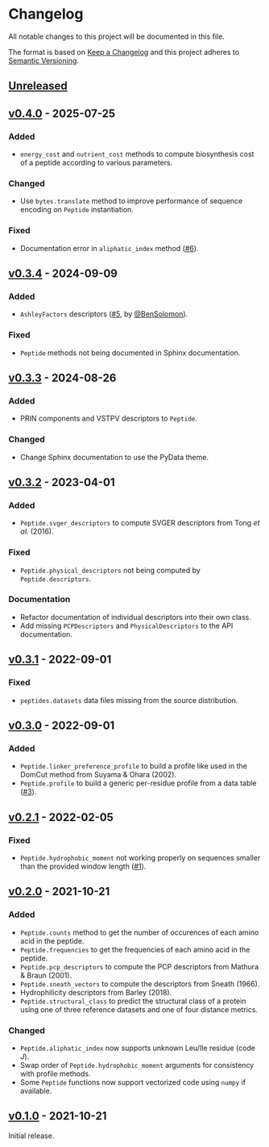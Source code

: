 # Changelog
All notable changes to this project will be documented in this file.

The format is based on [Keep a Changelog](http://keepachangelog.com/en/1.0.0/)
and this project adheres to [Semantic Versioning](http://semver.org/spec/v2.0.0.html).


## [Unreleased]
[Unreleased]: https://github.com/althonos/peptides.py/compare/v0.4.0...HEAD


## [v0.4.0] - 2025-07-25
[v0.4.0]: https://github.com/althonos/peptides.py/compare/v0.3.4...v0.4.0

### Added
- `energy_cost` and `nutrient_cost` methods to compute biosynthesis cost of a peptide according to various parameters.

### Changed
- Use `bytes.translate` method to improve performance of sequence encoding on `Peptide` instantiation.

### Fixed
- Documentation error in `aliphatic_index` method ([#6](https://github.com/althonos/peptides.py/issues/6)).


## [v0.3.4] - 2024-09-09
[v0.3.4]: https://github.com/althonos/peptides.py/compare/v0.3.3...v0.3.4

### Added
- `AshleyFactors` descriptors ([#5](https://github.com/althonos/peptides.py/pull/5), by [@BenSolomon](https://github.com/BenSolomon)).

### Fixed
- `Peptide` methods not being documented in Sphinx documentation.


## [v0.3.3] - 2024-08-26
[v0.3.3]: https://github.com/althonos/peptides.py/compare/v0.3.2...v0.3.3

### Added
- PRIN components and VSTPV descriptors to `Peptide`.

### Changed
- Change Sphinx documentation to use the PyData theme.


## [v0.3.2] - 2023-04-01
[v0.3.2]: https://github.com/althonos/peptides.py/compare/v0.3.1...v0.3.2

### Added
- `Peptide.svger_descriptors` to compute SVGER descriptors from Tong *et al.* (2016).

### Fixed
- `Peptide.physical_descriptors` not being computed by `Peptide.descriptors`.

### Documentation
- Refactor documentation of individual descriptors into their own class.
- Add missing `PCPDescriptors` and `PhysicalDescriptors` to the API documentation.


## [v0.3.1] - 2022-09-01
[v0.3.1]: https://github.com/althonos/peptides.py/compare/v0.3.0...v0.3.1

### Fixed
- `peptides.datasets` data files missing from the source distribution.


## [v0.3.0] - 2022-09-01
[v0.3.0]: https://github.com/althonos/peptides.py/compare/v0.2.1...v0.3.0

### Added
- `Peptide.linker_preference_profile` to build a profile like used in the DomCut method from Suyama & Ohara (2002).
- `Peptide.profile` to build a generic per-residue profile from a data table ([#3](https://github.com/althonos/peptides.py/issues/3)).


## [v0.2.1] - 2022-02-05
[v0.2.1]: https://github.com/althonos/peptides.py/compare/v0.2.0...v0.2.1

### Fixed
- `Peptide.hydrophobic_moment` not working properly on sequences smaller than the provided window length ([#1](https://github.com/althonos/peptides.py/issues/1)).


## [v0.2.0] - 2021-10-21
[v0.2.0]: https://github.com/althonos/peptides.py/compare/v0.1.0...v0.2.0

### Added
- `Peptide.counts` method to get the number of occurences of each amino acid in the peptide.
- `Peptide.frequencies` to get the frequencies of each amino acid in the peptide.
- `Peptide.pcp_descriptors` to compute the PCP descriptors from Mathura & Braun (2001).
- `Peptide.sneath_vectors` to compute the descriptors from Sneath (1966).
- Hydrophilicity descriptors from Barley (2018).
- `Peptide.structural_class` to predict the structural class of a protein using one of three reference datasets and one of four distance metrics.

### Changed
- `Peptide.aliphatic_index` now supports unknown Leu/Ile residue (code *J*).
- Swap order of `Peptide.hydrophobic_moment` arguments for consistency with profile methods.
- Some `Peptide` functions now support vectorized code using `numpy` if available.


## [v0.1.0] - 2021-10-21
[v0.1.0]: https://github.com/althonos/peptides.py/compare/14f254e9...v0.1.0

Initial release.
